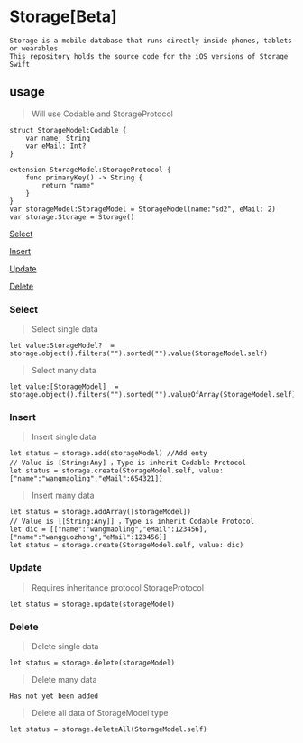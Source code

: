# Storage[Beta]
   	Storage is a mobile database that runs directly inside phones, tablets or wearables. 
   	This repository holds the source code for the iOS versions of Storage Swift 
   	
## usage
>Will use Codable and StorageProtocol

	struct StorageModel:Codable {
	    var name: String
	    var eMail: Int?
	}
	
	extension StorageModel:StorageProtocol {
	    func primaryKey() -> String {
	        return "name"
	    }
	}
	var storageModel:StorageModel = StorageModel(name:"sd2", eMail: 2)
	var storage:Storage = Storage()

[Select](#storage-select)

[Insert](#storage-insert)

[Update](#storage-update)

[Delete](#storage-delete)



### <a name="storage-select"></a>Select
> Select single data

	let value:StorageModel?  =  storage.object().filters("").sorted("").value(StorageModel.self)

> Select many data

	let value:[StorageModel]  =  storage.object().filters("").sorted("").valueOfArray(StorageModel.self)
	
### <a name="storage-insert"></a>Insert
> Insert single data

	let status = storage.add(storageModel) //Add enty
	// Value is [String:Any] ，Type is inherit Codable Protocol
	let status = storage.create(StorageModel.self, value: ["name":"wangmaoling","eMail":654321])

> Insert many data
	
	let status = storage.addArray([storageModel])
	// Value is [[String:Any]] ，Type is inherit Codable Protocol
	let dic = [["name":"wangmaoling","eMail":123456],["name":"wangguozhong","eMail":123456]]
	let status = storage.create(StorageModel.self, value: dic)
	
### <a name="storage-update"></a>Update
>Requires inheritance protocol StorageProtocol

	let status = storage.update(storageModel)
	
### <a name="storage-delete"></a>Delete

> Delete single data

	let status = storage.delete(storageModel)
	
> Delete many data

	Has not yet been added

> Delete all data of StorageModel type
	
	let status = storage.deleteAll(StorageModel.self)